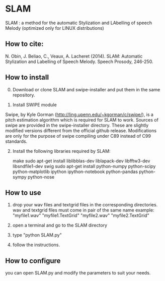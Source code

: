 SLAM
====

SLAM : a method for the automatic Stylization and LAbelling of speech Melody (optimized only for LINUX distributions)

How to cite:
------------

N. Obin,  J. Beliao, C., Veaux, A. Lacheret (2014). SLAM: Automatic Stylization and Labelling of Speech Melody. Speech Prosody, 246-250.

How to install
------------

0) Download or clone SLAM and swipe-installer and put them in the same repository.

1) Install SWIPE module

Swipe, by Kyle Gorman (http://ling.upenn.edu/~kgorman/c/swipe/),  is a pitch estimation algorithm which is required for SLAM to work. 
Sources of swipe are provided in the swipe-installer directory. These are slightly modified versions different from the official github release. Modifications are only for the purpose of swipe compiling under C89 instead of C99 standards.
  
2) Install the following libraries required by SLAM:

    make 
    sudo apt-get install liblibblas-dev liblapack-dev libfftw3-dev libsndfile1-dev swig
   sudo apt-get install python-numpy python-scipy python-matplotlib ipython ipython-notebook python-pandas python-sympy python-nose
  
How to use
------------

1) drop your wav files and textgrid files in the corresponding directories. wav and textgrid files must come in pair of the same name 
     example:
     "myfile1.wav" "myfile1.TextGrid" "myfile2.wav" "myfile2.TextGrid"

2) open a terminal and go to the SLAM directory
3) type "python SLAM.py"
4) follow the instructions.

How to configure
------------

you can open SLAM.py and modify the parameters to suit your needs. 


